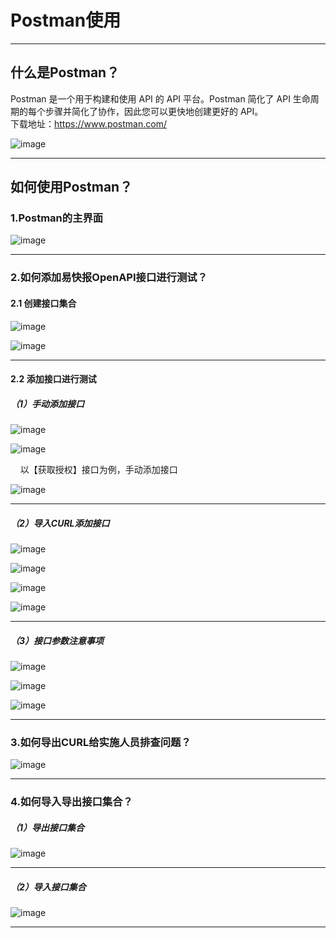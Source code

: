 # Postman使用

---
## 什么是Postman？

Postman 是一个用于构建和使用 API 的 API 平台。Postman 简化了 API 生命周期的每个步骤并简化了协作，因此您可以更快地创建更好的 API。<br/>
下载地址：https://www.postman.com/

![image](images/postman/下载地址.png)

---

## 如何使用Postman？

### 1.Postman的主界面
![image](images/postman/主界面.png)

---

### 2.如何添加易快报OpenAPI接口进行测试？

#### 2.1 创建接口集合
![image](images/postman/创建接口集合.png)<br/>

![image](images/postman/修改接口集合名称.png)

---

#### 2.2 添加接口进行测试
##### （1）手动添加接口
![image](images/postman/手动添加接口1.png)<br/>

![image](images/postman/获取授权接口.png)<br/>

&nbsp;&nbsp;&nbsp;&nbsp;以【获取授权】接口为例，手动添加接口<br/>

![image](images/postman/手动添加接口2.png)

---

##### （2）导入CURL添加接口
![image](images/postman/导入CURL添加接口1.png)<br/>

![image](images/postman/导入CURL添加接口2.png)<br/>

![image](images/postman/导入CURL添加接口3.png)<br/>

![image](images/postman/导入CURL添加接口4.png)

---

##### （3）接口参数注意事项
![image](images/postman/接口参数.png)<br/>

![image](images/postman/接口参数2.png)<br/>

![image](images/postman/接口参数3.png)

---

### 3.如何导出CURL给实施人员排查问题？
![image](images/postman/导出CURL.png)

---

### 4.如何导入导出接口集合？
##### （1）导出接口集合
![image](images/postman/导出接口集合.png)

---

##### （2）导入接口集合
![image](images/postman/导入接口集合.png)

---